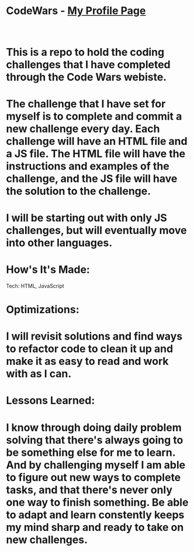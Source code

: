 # CodeWars - <a href='https://www.codewars.com/users/mr_melnyk'>My Profile Page</a>

# <img url='Screenshot (2).jpg'/>

# This is a repo to hold the coding challenges that I have completed through the Code Wars webiste. 
# The challenge that I have set for myself is to complete and commit a new challenge every day. Each challenge will have an HTML file and a JS file. The HTML file will have the instructions and examples of the challenge, and the JS file will have the solution to the challenge.
# I will be starting out with only JS challenges, but will eventually move into other languages.

# How's It's Made:

<p>Tech: HTML, JavaScript</p>

# Optimizations:

# I will revisit solutions and find ways to refactor code to clean it up and make it as easy to read and work with as I can.

# Lessons Learned:

# I know through doing daily problem solving that there's always going to be something else for me to learn. And by challenging myself I am able to figure out new ways to complete tasks, and that there's never only one way to finish something. Be able to adapt and learn constently keeps my mind sharp and ready to take on new challenges.